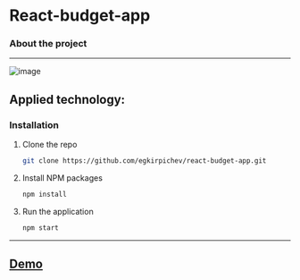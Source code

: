 # React-budget-app

### About the project
---
![image](https://user-images.githubusercontent.com/95409553/184149484-61e2f592-af72-4898-990c-72b8bdad885b.png)




## Applied technology: 

[React.js]: https://img.shields.io/badge/React-20232A?style=for-the-badge&logo=react&logoColor=61DAFB
[React-url]: https://reactjs.org/
[Styled.logo]: https://img.shields.io/badge/-Styled%20Components%20%F0%9F%92%85%F0%9F%8F%BE-orange
[Styled-url]: https://styled-components.com/
[React-select.logo]: https://img.shields.io/badge/-React%20select%20%F0%9F%93%9F-blue
[React-select-url]: https://react-select.com/
[React-hook-form.logo]: https://img.shields.io/badge/%F0%9F%93%B0-React%20Hook%20Form-ff69b4
[React-hook-form-url]: https://react-hook-form.com/
[Typescript.logo]: https://img.shields.io/badge/TS-Typescript-blue
[Typescript-url]: https://www.typescriptlang.org/



### Installation

1. Clone the repo
   ```sh
   git clone https://github.com/egkirpichev/react-budget-app.git
   ```
2. Install NPM packages
   ```sh
   npm install
   ```
3. Run the application
   ```sh
   npm start
   ```


---
## [Demo](https://badsolver.github.io/react-budget-app/)
